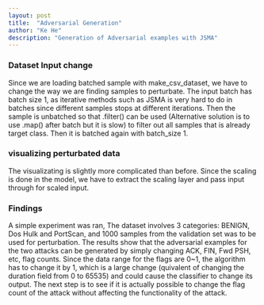 ```yaml
---
layout: post
title:  "Adversarial Generation"
author: "Ke He"
description: "Generation of Adversarial examples with JSMA"
---
```


### Dataset Input change
Since we are loading batched sample with make_csv_dataset, we have to change the way we are finding samples to perturbate. The input batch has batch size 1, as iterative methods such as JSMA is very hard to do in batches since different samples stops at different iterations. Then the sample is unbatched so that .filter() can be used (Alternative solution is to use .map() after batch but it is slow) to filter out all samples that is already target class. Then it is batched again with batch_size 1.

### visualizing perturbated data
The visualizating is slightly more complicated than before. Since the scaling is done in the model, we have to extract the scaling layer and pass input through for scaled input.

### Findings
A simple experiment was ran, The dataset involves 3 categories: BENIGN, Dos Hulk and PortScan, and 1000 samples from the validation set was to be used for perturbation. The results show that the adversarial examples for the two attacks can be generated by simply changing ACK, FIN, Fwd PSH, etc, flag counts. Since the data range for the flags are 0~1, the algorithm has to change it by 1, which is a large change (quivalent of changing the duration field from 0 to 65535) and could cause the classifier to change its output. The next step is to see if it is actually possible to change the flag count of the attack without affecting the functionality of the attack.
